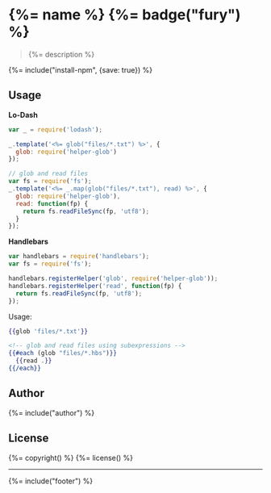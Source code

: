 # {%= name %} {%= badge("fury") %}

> {%= description %}

{%= include("install-npm", {save: true}) %}

## Usage

**Lo-Dash**

```js
var _ = require('lodash');

_.template('<%= glob("files/*.txt") %>', {
  glob: require('helper-glob')
});

// glob and read files
var fs = require('fs');
_.template('<%= _.map(glob("files/*.txt"), read) %>', {
  glob: require('helper-glob'),
  read: function(fp) {
    return fs.readFileSync(fp, 'utf8');
  }
});

```

**Handlebars**

```js
var handlebars = require('handlebars');
var fs = require('fs');

handlebars.registerHelper('glob', require('helper-glob'));
handlebars.registerHelper('read', function(fp) {
  return fs.readFileSync(fp, 'utf8');
});
```

Usage:

```handlebars
{{glob 'files/*.txt'}}

<!-- glob and read files using subexpressions -->
{{#each (glob "files/*.hbs")}}
  {{read .}}
{{/each}}
```

## Author
{%= include("author") %}

## License
{%= copyright() %}
{%= license() %}

***

{%= include("footer") %}

[assemble]: https://github.com/assemble/assemble
[generator-verb]: https://github.com/assemble/generator-verb
[handlebars-helpers]: https://github.com/assemble/handlebars-helpers/
[handlebars]: https://github.com/wycats/handlebars.js/
[helpers]: https://github.com/helpers
[Lo-Dash]: https://lodash.com/
[template]: https://github.com/jonschlinkert/template
[underscore]: https://github.com/jashkenas/underscore
[verb]: https://github.com/assemble/verb
[guide]: https://github.com/helpers/requests